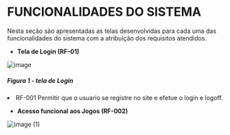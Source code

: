 # FUNCIONALIDADES DO SISTEMA

Nesta seção são apresentadas as telas desenvolvidas para cada uma das funcionalidades do sistema com a atribuição dos requisitos atendidos.

- **Tela de Login (RF–01)**

![image](https://github.com/ICEI-PUC-Minas-PMV-ADS/pmv-ads-2024-1-e2-proj-int-t7-grupo2wa/assets/145401221/19dba145-1b6e-4794-8f36-fc104b4ad3db)
##### *Figura 1 - tela de Login*

<li>RF-001	Permitir que o usuario se registre no site e efetue o login e logoff.</li>



- **Acesso funcional aos Jogos (RF-002)**

![image (1)](https://github.com/ICEI-PUC-Minas-PMV-ADS/pmv-ads-2024-1-e2-proj-int-t7-grupo2wa/assets/145401221/d83116ef-4beb-4ddc-a4e3-d17b65eed173)
